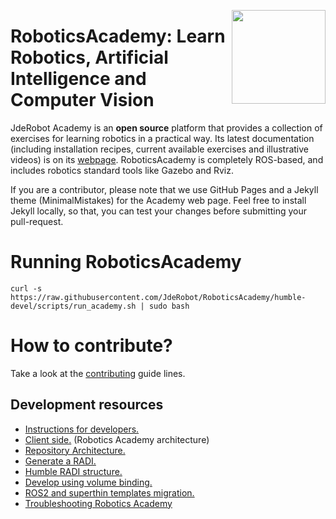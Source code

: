<a href="https://jderobot.github.io/"><img src="./img/logo.gif" width="150" align="right" /></a>

# RoboticsAcademy: Learn Robotics, Artificial Intelligence and Computer Vision

JdeRobot Academy is an **open source** platform that provides a collection of exercises for learning robotics in a practical way. Its latest documentation (including installation recipes, current available exercises and illustrative videos) is on its <a href="https://jderobot.github.io/RoboticsAcademy">webpage</a>. RoboticsAcademy is completely ROS-based, and includes robotics standard tools like Gazebo and Rviz. 

If you are a contributor, please note that we use GitHub Pages and a Jekyll theme (MinimalMistakes) for the Academy web page. Feel free to install Jekyll locally, so that, you can test your changes before submitting your pull-request.

# Running RoboticsAcademy

```
curl -s https://raw.githubusercontent.com/JdeRobot/RoboticsAcademy/humble-devel/scripts/run_academy.sh | sudo bash
```

# How to contribute?

Take a look at the [contributing](CONTRIBUTING.md) guide lines.

## Development resources

- [Instructions for developers.][]
- [Client side.][] (Robotics Academy architecture)
- [Repository Architecture.][]
- [Generate a RADI.][]
- [Humble RADI structure.][]
- [Develop using volume binding.][]
- [ROS2 and superthin templates migration.][]
- [Troubleshooting Robotics Academy][]

[Instructions for developers.]: ./docs/InstructionsForDevelopers.md
[Client side.]: ./docs/clientside.md
[Repository Architecture.]: ./docs/RepositoryArchitecture.md
[Generate a RADI.]: ./docs/generate_a_radi.md
[Humble RADI structure.]: ./scripts/RADI/README.md
[Develop using volume binding.]: ./docs/develop_binding_volumes.md
[ROS2 and superthin templates migration.]: ./docs/exercise-status.md
[Troubleshooting Robotics Academy]: ./docs/troubleshooting.md
